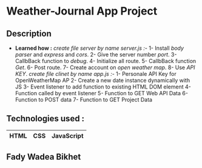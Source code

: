 # Weather-Journal App Project

## Description
 * **Learned how :**
  *create file server by name server.js :-* 
  1- Install *body parser* and *express* and *cors*.
  2- Give the server number *port*.
  3- CallbBack function to *debug*.
  4- Initialize all route.
  5- CallbBack function *Get*.
  6- Post route.
  7- Create account on *open weather map*.
  8- Use *API KEY*.
  *create file clinet by name app.js :-*
  1-  Personale API Key for OpenWeatherMap AP
  2- Create a new date instance dynamically with JS
  3- Event listener to add function to existing HTML DOM element
  4- Function called by event listener 
  5- Function to GET Web API Data
  6- Function to POST data
  7- Function to GET Project Data
## Technologies used :

|HTML|CSS|JavaScript|
|----|----|----|

## Fady Wadea Bikhet

